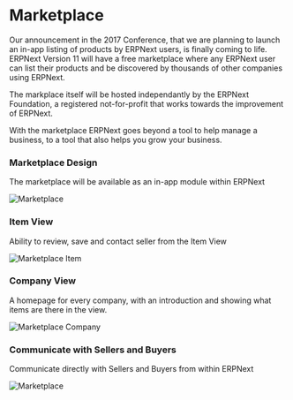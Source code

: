 # Marketplace

Our announcement in the 2017 Conference, that we are planning to launch an in-app listing of products by ERPNext users, is finally coming to life. ERPNext Version 11 will have a free marketplace where any ERPNext user can list their products and be discovered by thousands of other companies using ERPNext.

The markplace itself will be hosted independantly by the ERPNext Foundation, a registered not-for-profit that works towards the improvement of ERPNext.

With the marketplace ERPNext goes beyond a tool to help manage a business, to a tool that also helps you grow your business.

### Marketplace Design

The marketplace will be available as an in-app module within ERPNext

<img class="screenshot" alt="Marketplace" src="/assets/foundation/img/version-11/marketplace-1.png">

### Item View

Ability to review, save and contact seller from the Item View

<img class="screenshot" alt="Marketplace Item" src="/assets/foundation/img/version-11/marketplace-item.png">

### Company View

A homepage for every company, with an introduction and showing what items are there in the view.

<img class="screenshot" alt="Marketplace Company" src="/assets/foundation/img/version-11/marketplace-company.png">

### Communicate with Sellers and Buyers

Communicate directly with Sellers and Buyers from within ERPNext

<img class="screenshot" alt="Marketplace" src="/assets/foundation/img/version-11/marketplace-communication.png">

